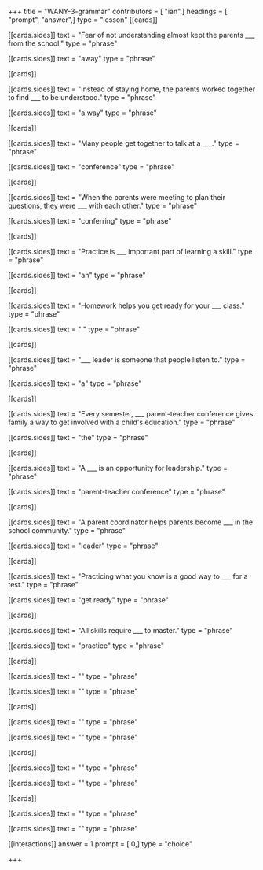 +++
title = "WANY-3-grammar"
contributors = [ "ian",]
headings = [ "prompt", "answer",]
type = "lesson"
[[cards]]

[[cards.sides]]
text = "Fear of not understanding almost kept the parents ___ from the school."
type = "phrase"

[[cards.sides]]
text = "away"
type = "phrase"

[[cards]]

[[cards.sides]]
text = "Instead of staying home, the parents worked together to find ___ to be understood."
type = "phrase"

[[cards.sides]]
text = "a way"
type = "phrase"

[[cards]]

[[cards.sides]]
text = "Many people get together to talk at a ___."
type = "phrase"

[[cards.sides]]
text = "conference"
type = "phrase"

[[cards]]

[[cards.sides]]
text = "When the parents were meeting to plan their questions, they were ___ with each other."
type = "phrase"

[[cards.sides]]
text = "conferring"
type = "phrase"

[[cards]]

[[cards.sides]]
text = "Practice is ___ important part of learning a skill."
type = "phrase"

[[cards.sides]]
text = "an"
type = "phrase"

[[cards]]

[[cards.sides]]
text = "Homework helps you get ready for your ___ class."
type = "phrase"

[[cards.sides]]
text = " "
type = "phrase"

[[cards]]

[[cards.sides]]
text = "___ leader is someone that people listen to."
type = "phrase"

[[cards.sides]]
text = "a"
type = "phrase"

[[cards]]

[[cards.sides]]
text = "Every semester, ___ parent-teacher conference gives family a way to get involved with a child's education."
type = "phrase"

[[cards.sides]]
text = "the"
type = "phrase"

[[cards]]

[[cards.sides]]
text = "A ___ is an opportunity for leadership."
type = "phrase"

[[cards.sides]]
text = "parent-teacher conference"
type = "phrase"

[[cards]]

[[cards.sides]]
text = "A parent coordinator helps parents become ___ in the school community."
type = "phrase"

[[cards.sides]]
text = "leader"
type = "phrase"

[[cards]]

[[cards.sides]]
text = "Practicing what you know is a good way to ___ for a test."
type = "phrase"

[[cards.sides]]
text = "get ready"
type = "phrase"

[[cards]]

[[cards.sides]]
text = "All skills require ___ to master."
type = "phrase"

[[cards.sides]]
text = "practice"
type = "phrase"

[[cards]]

[[cards.sides]]
text = ""
type = "phrase"

[[cards.sides]]
text = ""
type = "phrase"

[[cards]]

[[cards.sides]]
text = ""
type = "phrase"

[[cards.sides]]
text = ""
type = "phrase"

[[cards]]

[[cards.sides]]
text = ""
type = "phrase"

[[cards.sides]]
text = ""
type = "phrase"

[[cards]]

[[cards.sides]]
text = ""
type = "phrase"

[[cards.sides]]
text = ""
type = "phrase"

[[interactions]]
answer = 1
prompt = [ 0,]
type = "choice"

+++
